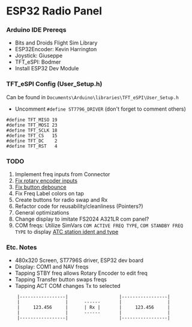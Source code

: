 # ESP32 Radio Panel

### Arduino IDE Prereqs
- Bits and Droids Flight Sim Library
- ESP32Encoder: Kevin Harrington
- Joystick: Giuseppe
- TFT_eSPI: Bodmer
- Install ESP32 Dev Module

### TFT_eSPI Config (User_Setup.h)
Can be found in `Documents\Arduino\libraries\TFT_eSPI\User_Setup.h`
- Uncomment `#define ST7796_DRIVER` (don't forget to comment others)

```
#define TFT_MISO 19
#define TFT_MOSI 23
#define TFT_SCLK 18
#define TFT_CS   15
#define TFT_DC    2
#define TFT_RST   4
```

### TODO
1. Implement freq inputs from Connector
1. [Fix rotary encoder inputs](https://github.com/mo-thunderz/RotaryEncoder/blob/main/Arduino/ArduinoRotaryEncoder/ArduinoRotaryEncoder.ino)
1. [Fix button debounce](https://www.programmingelectronics.com/debouncing-a-button-with-arduino/#:~:text=Step%2Dby%2DStep%20Debounce%20Instructions&text=Connect%20the%20220%2Dohm%20resistor,other%20side%20of%20the%20pushbutton)
1. Fix Freq Label colors on tap
1. Create buttons for radio swap and Rx
1. Refactor code for reusability/cleanliness (Pointers?)
1. General optimizations
1. Change display to imitate FS2024 A321LR com panel?
1. COM freqs: Utilize SimVars `COM ACTIVE FREQ TYPE`, `COM STANDBY FREQ TYPE` to display [ATC station ident and type](https://docs.flightsimulator.com/html/Programming_Tools/SimVars/Aircraft_SimVars/Aircraft_RadioNavigation_Variables.htm)

### Etc. Notes
- 480x320 Screen, ST7796S driver, ESP32 dev board
- Display: COM1 and NAV freqs
- Tapping STBY freq allows Rotary Encoder to edit freq
- Tapping Transfer button swaps freqs
- Tapping ACT COM changes Tx to selected
```
    |-----------------|                   |-----------------|
    |                 |      ------       |                 |
    |     123.456     |      | Rx |       |     123.456     |
    |                 |      ------       |                 |
    |-----------------|                   |-----------------|
```